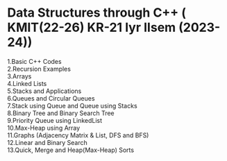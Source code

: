 # Data Structures through C++ ( KMIT(22-26) KR-21 Iyr IIsem (2023-24))
1.Basic C++ Codes\
2.Recursion Examples\
3.Arrays\
4.Linked Lists\
5.Stacks and Applications\
6.Queues and Circular Queues\
7.Stack using Queue and Queue using Stacks\
8.Binary Tree and Binary Search Tree\
9.Priority Queue using LinkedList\
10.Max-Heap using Array\
11.Graphs (Adjacency Matrix & List, DFS and BFS)\
12.Linear and Binary Search\
13.Quick, Merge and Heap(Max-Heap) Sorts
